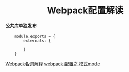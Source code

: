 # <center>Webpack配置解读</center>
#### 公共库单独发布
````
    module.exports = {
        externals: {
            
        }
    }
````
[Webpack名词解释](https://www.cnblogs.com/skychx/tag/Webpack/)
[webpack 配置之 模式mode](https://www.tensweets.com/article/5c907090362e5434baf63361)